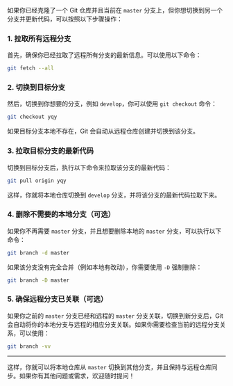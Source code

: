 如果你已经克隆了一个 Git 仓库并且当前在 `master` 分支上，但你想切换到另一个分支并更新代码，可以按照以下步骤操作：

### 1. 拉取所有远程分支
首先，确保你已经拉取了远程所有分支的最新信息。可以使用以下命令：

```bash
git fetch --all
```

### 2. 切换到目标分支
然后，切换到你想要的分支，例如 `develop`，你可以使用 `git checkout` 命令：

```bash
git checkout yqy
```

如果目标分支本地不存在，Git 会自动从远程仓库创建并切换到该分支。

### 3. 拉取目标分支的最新代码
切换到目标分支后，执行以下命令来拉取该分支的最新代码：

```bash
git pull origin yqy
```

这样，你就将本地仓库切换到 `develop` 分支，并将该分支的最新代码拉取下来。

### 4. 删除不需要的本地分支（可选）
如果你不再需要 `master` 分支，并且想要删除本地的 `master` 分支，可以执行以下命令：

```bash
git branch -d master
```

如果该分支没有完全合并（例如本地有改动），你需要使用 `-D` 强制删除：

```bash
git branch -D master
```

### 5. 确保远程分支已关联（可选）
如果你之前的 `master` 分支已经和远程的 `master` 分支关联，切换到新分支后，Git 会自动将你的本地分支与远程的相应分支关联。如果你需要检查当前的远程分支关系，可以使用：

```bash
git branch -vv
```

---

这样，你就可以将本地仓库从 `master` 切换到其他分支，并且保持与远程仓库同步。如果你有其他问题或需求，欢迎随时提问！